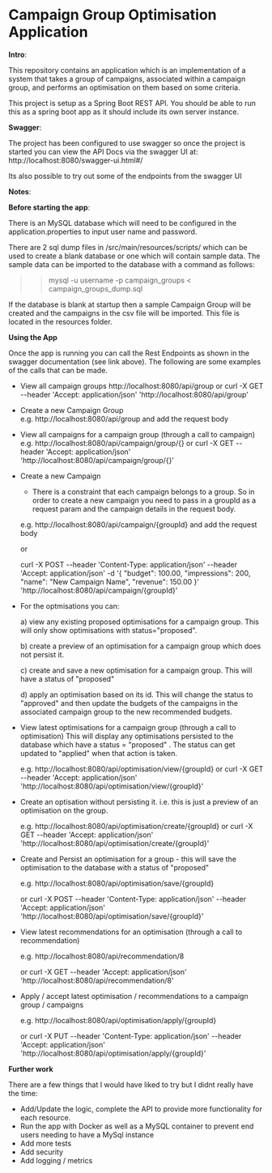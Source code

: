 Campaign Group Optimisation Application
========================================

**Intro**:

This repository contains an application which is an implementation of a system that takes a group of campaigns, associated within a campaign group,
and performs an optimisation on them based on some criteria.

This project is setup as a Spring Boot REST API. You should be able to run this as a spring boot app as it should include its own server instance.

**Swagger**:

The project has been configured to use swagger so once the project is started you can 
view the API Docs via the swagger UI at: http://localhost:8080/swagger-ui.html#/

Its also possible to try out some of the endpoints from the swagger UI

**Notes**:

**Before starting the app**:

There is an MySQL database which will need to be configured in the application.properties to input user name and password.

There are 2 sql dump files in /src/main/resources/scripts/ which can be used to create a blank database or one which will contain sample data.
The sample data can be imported to the database with a command as follows:
>> mysql -u username -p campaign_groups < campaign_groups_dump.sql

If the database is blank at startup then a sample Campaign Group will be created and the campaigns in the csv file will be imported. This file is located in the resources folder.

  

**Using the App**

Once the app is running you can call the Rest Endpoints as shown in the swagger documentation (see link above).
The following are some examples of the calls that can be made.
- View all campaign groups
  http://localhost:8080/api/group   or   curl -X GET --header 'Accept: application/json' 'http://localhost:8080/api/group'
- Create a new Campaign Group  
  e.g. http://localhost:8080/api/group and add the request body
- View all campaigns for a campaign group (through a call to campaign)
  e.g. http://localhost:8080/api/campaign/group/{}
  or curl -X GET --header 'Accept: application/json' 'http://localhost:8080/api/campaign/group/{}'
- Create a new Campaign
  - There is a constraint that each campaign belongs to a group. So in order to create a new campaign
    you need to pass in a groupId as a request param and the campaign details in the request body.
    
   e.g. http://localhost:8080/api/campaign/{groupId} and add the request body
  
    or
  
    curl -X POST --header 'Content-Type: application/json' --header 'Accept: application/json' -d '{
    "budget": 100.00,
    "impressions": 200,
    "name": "New Campaign Name",
    "revenue": 150.00
    }' 'http://localhost:8080/api/campaign/{groupId}'

- For the optmisations you can:
  
  a) view any existing proposed optimisations for a campaign group. This will only show
      optimisations with status="proposed".
  
  b) create a preview of an optimisation for a campaign group which does not persist it.
  
  c) create and save a new optimisation for a campaign group. This will have a status of "proposed"
  
  d) apply an optimisation based on its id. This will change the status to "approved" and then update the
    budgets of the campaigns in the associated campaign group to the new recommended budgets.
  
- View latest optimisations for a campaign group (through a call to optimisation)
  This will display any optimisations persisted to the database which have a status = "proposed" . The status can get updated to "applied" when that action is taken.
  
  e.g. http://localhost:8080/api/optimisation/view/{groupId}
  or curl -X GET --header 'Accept: application/json' 'http://localhost:8080/api/optimisation/view/{groupId}'
- Create an optisation without persisting it. i.e. this is just a preview of an optimisation on the group.
  
  e.g. http://localhost:8080/api/optimisation/create/{groupId}
  or curl -X GET --header 'Accept: application/json' 'http://localhost:8080/api/optimisation/create/{groupId}'
- Create and Persist an optimisation for a group - this will save the optimisation to the database with a status of "proposed"
  
  e.g. http://localhost:8080/api/optimisation/save/{groupId}
  
  or curl -X POST --header 'Content-Type: application/json' --header 'Accept: application/json' 'http://localhost:8080/api/optimisation/save/{groupId}'
- View latest recommendations for an optimisation (through a call to recommendation)
  
  e.g. http://localhost:8080/api/recommendation/8
  
  or curl -X GET --header 'Accept: application/json' 'http://localhost:8080/api/recommendation/8'
- Apply / accept latest optimisation / recommendations to a campaign group / campaigns
  
  e.g. http://localhost:8080/api/optimisation/apply/{groupId}
  
  or curl -X PUT --header 'Content-Type: application/json' --header 'Accept: application/json' 'http://localhost:8080/api/optimisation/apply/{groupId}'

**Further work**

There are a few things that I would have liked to try but I didnt really have the time:
- Add/Update the logic, complete the API to provide more functionality for each resource.
- Run the app with Docker as well as a MySQL container to prevent end users needing to have a MySql instance
- Add more tests
- Add security
- Add logging / metrics
